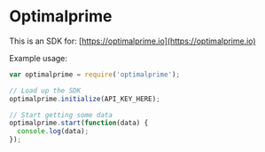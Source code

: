 # Optimalprime

This is an SDK for: [https://optimalprime.io](https://optimalprime.io)


Example usage:
```javascript
var optimalprime = require('optimalprime');

// Load up the SDK
optimalprime.initialize(API_KEY_HERE);

// Start getting some data
optimalprime.start(function(data) {
  console.log(data);
});
```
